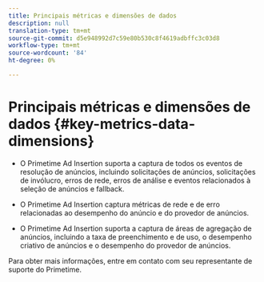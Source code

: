 ```yaml
---
title: Principais métricas e dimensões de dados
description: null
translation-type: tm+mt
source-git-commit: d5e948992d7c59e80b530c8f4619adbffc3c03d8
workflow-type: tm+mt
source-wordcount: '84'
ht-degree: 0%

---
```



# Principais métricas e dimensões de dados {#key-metrics-data-dimensions}

* O Primetime Ad Insertion suporta a captura de todos os eventos de resolução de anúncios, incluindo solicitações de anúncios, solicitações de invólucro, erros de rede, erros de análise e eventos relacionados à seleção de anúncios e fallback.

* O Primetime Ad Insertion captura métricas de rede e de erro relacionadas ao desempenho do anúncio e do provedor de anúncios.

* O Primetime Ad Insertion suporta a captura de áreas de agregação de anúncios, incluindo a taxa de preenchimento e de uso, o desempenho criativo de anúncios e o desempenho do provedor de anúncios.

Para obter mais informações, entre em contato com seu representante de suporte do Primetime.
